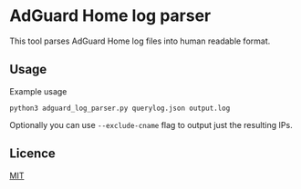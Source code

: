 # AdGuard Home log parser

This tool parses AdGuard Home log files into human readable format.

## Usage

Example usage

```
python3 adguard_log_parser.py querylog.json output.log
```

Optionally you can use `--exclude-cname` flag to output just the resulting IPs.

## Licence

[MIT](LICENCE.md)
